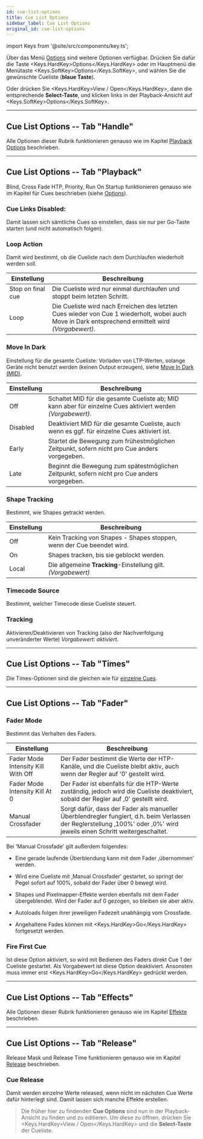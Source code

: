 ```yaml
---
id: cue-list-options
title: Cue List Options
sidebar_label: Cue List Options
original_id: cue-list-options
---
```


import Keys from '@site/src/components/key.ts';

 
Über das Menü [Options](../cues/playback-options.md) sind weitere Optionen 
verfügbar. Drücken Sie dafür die Taste <Keys.HardKey>Options</Keys.HardKey> oder im Hauptmenü die 
Menütaste <Keys.SoftKey>Options</Keys.SoftKey>, und wählen Sie die gewünschte Cueliste (**blaue Taste**).

Oder drücken Sie <Keys.HardKey>View / Open</Keys.HardKey>, dann die entsprechende
**Select-Taste**, und klicken links in der Playback-Ansicht auf
<Keys.SoftKey>Options</Keys.SoftKey>.

---

## Cue List Options -- Tab "Handle"

Alle Optionen dieser Rubrik funktionieren genauso wie im Kapitel [Playback Options](../cues/playback-options.md#playback-options----tab-handle) beschrieben.

---

## Cue List Options -- Tab "Playback"

Blind, Cross Fade HTP, Priority, Run On Startup funktionieren genauso wie im 
Kapitel für Cues beschrieben (siehe [Options](../cues/playback-options.md)).

### Cue Links Disabled:
Damit lassen sich sämtliche Cues so einstellen,
dass sie nur per Go-Taste starten (und nicht automatisch folgen).

### Loop Action
Damit wird bestimmt, ob die Cueliste nach dem Durchlaufen wiederholt werden soll.

Einstellung | Beschreibung
--- | ---
Stop on final cue | Die Cueliste wird nur einmal durchlaufen und stoppt beim letzten Schritt.
Loop | Die Cueliste wird nach Erreichen des letzten Cues wieder von Cue 1 wiederholt, wobei auch Move in Dark entsprechend ermittelt wird *(Vorgabewert)*.

### Move In Dark
Einstellung für die gesamte Cueliste: Vorladen von
LTP-Werten, solange Geräte nicht benutzt werden (keinen Output
erzeugen), siehe [Move In Dark (MID)](cue-list-playback.md#move-in-dark-mid---funktionen).

Einstellung | Beschreibung
--- | ---
Off | Schaltet MID für die gesamte Cueliste ab; MID kann aber für einzelne Cues aktiviert werden *(Vorgabewert)*.
Disabled | Deaktiviert MID für die gesamte Cueliste, auch wenn es ggf. für einzelne Cues aktiviert ist.
Early | Startet die Bewegung zum frühestmöglichen Zeitpunkt, sofern nicht pro Cue anders vorgegeben.
Late | Beginnt die Bewegung zum spätestmöglichen Zeitpunkt, sofern nicht pro Cue anders vorgegeben.

### Shape Tracking
Bestimmt, wie Shapes getrackt werden.

Einstellung | Beschreibung
--- | ---
Off | Kein Tracking von Shapes - Shapes stoppen, wenn der Cue beendet wird.
On  | Shapes tracken, bis sie geblockt werden.
Local | Die allgemeine **Tracking**-Einstellung gilt. *(Vorgabewert)*

### Timecode Source 
Bestimmt, welcher Timecode diese Cueliste steuert.

### Tracking
Aktivieren/Deaktivieren von Tracking (also der
Nachverfolgung unveränderter Werte)  *Vorgabewert: aktiviert*.

---

## Cue List Options -- Tab "Times"

Die Times-Optionen sind die gleichen wie für [einzelne Cues](../cues/playback-options.md#playback-options----tab-times).

---

## Cue List Options -- Tab "Fader"

### Fader Mode
Bestimmt das Verhalten des Faders.

Einstellung | Beschreibung
--- | ---
Fader Mode Intensity Kill With Off | Der Fader bestimmt die Werte der HTP-Kanäle, und die Cueliste bleibt aktiv, auch wenn der Regler auf '0' gestellt wird. 
Fader Mode Intensity Kill At 0 | Der Fader ist ebenfalls für die HTP-Werte zuständig, jedoch wird die Cueliste deaktiviert, sobald der Regler auf ‚0' gestellt wird.
Manual Crossfader | Sorgt dafür, dass der Fader als manueller Überblendregler fungiert, d.h. beim Verlassen der Reglerstellung ‚100%' oder ‚0%' wird jeweils einen Schritt weitergeschaltet. 

Bei 'Manual Crossfade' gilt außerdem folgendes:

-   Eine gerade laufende Überblendung kann mit dem Fader ‚übernommen'
    werden.

-   Wird eine Cueliste mit ‚Manual Crossfader' gestartet, so springt der
    Pegel sofort auf 100%, sobald der Fader über 0 bewegt wird.

-   Shapes und Pixelmapper-Effekte werden ebenfalls mit dem Fader
    übergeblendet. Wird der Fader auf 0 gezogen, so bleiben sie aber
    aktiv.

-   Autoloads folgen ihrer jeweiligen Fadezeit unabhängig vom Crossfade.

-   Angehaltene Fades können mit <Keys.HardKey>Go</Keys.HardKey> fortgesetzt werden.

### Fire First Cue
Ist diese Option aktiviert, so wird mit Bedienen des
Faders direkt Cue 1 der Cueliste gestartet. Als Vorgabewert ist diese
Option deaktiviert. Ansonsten muss immer erst <Keys.HardKey>Go</Keys.HardKey> gedrückt werden.

---

## Cue List Options -- Tab "Effects"

Alle Optionen dieser Rubrik funktionieren genauso wie im Kapitel [Effekte](../cues/playback-options.md#playback-options----tab-effects) beschrieben.

---

## Cue List Options -- Tab "Release"

Release Mask und Release Time funktionieren genauso wie im Kapitel [Release](../cues/playback-options.md#playback-options----tab-release) beschrieben.

### Cue Release

Damit werden einzelne Werte released, wenn nicht im
nächsten Cue Werte dafür hinterlegt sind. Damit lassen sich manche
Effekte erstellen.

> Die früher hier zu findenden **Cue Options** sind nun in der Playback-Ansicht
 zu finden und zu editieren. Um diese zu öffnen, drücken Sie <Keys.HardKey>View / Open</Keys.HardKey> 
 und die **Select-Taste** der Cueliste.